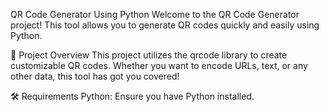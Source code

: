 QR Code Generator Using Python
Welcome to the QR Code Generator project! This tool allows you to generate QR codes quickly and easily using Python.

🚀 Project Overview
This project utilizes the qrcode library to create customizable QR codes. Whether you want to encode URLs, text, or any other data, this tool has got you covered!

🛠️ Requirements
Python: Ensure you have Python installed.
